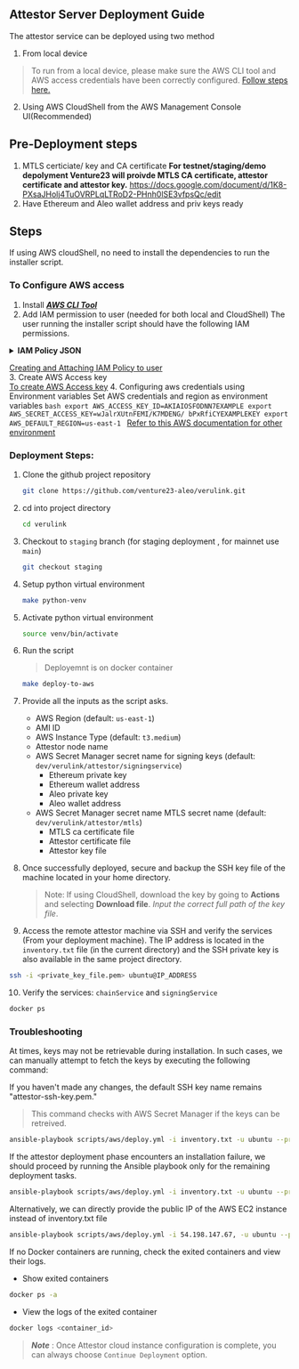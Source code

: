 ## Attestor Server Deployment Guide
The attestor service can be deployed using two method
1. From local device
> To run from a local device, please make sure the AWS CLI tool and AWS access credentials have been correctly configured. 
  [Follow steps here.](#to-configure-aws-access) 
2. Using AWS CloudShell from the AWS Management Console UI(Recommended)

## Pre-Deployment steps 
1. MTLS certiciate/ key and CA certificate 
   **For testnet/staging/demo depolyment Venture23 will proivde MTLS CA certificate, attestor certificate and attestor key.**
   https://docs.google.com/document/d/1K8-PXsaJHolj4TuOVRPLqLTRoD2-PHnh0lSE3vfpsQc/edit
2. Have Ethereum and Aleo wallet address and priv keys ready
   
## Steps

If using AWS cloudShell, no need to install the dependencies to run the installer script.

### To Configure AWS access
1. Install [_**AWS CLI Tool**_](https://docs.aws.amazon.com/cli/latest/userguide/getting-started-install.html)  
2. Add IAM permission to user  (needed for both local and CloudShell)
The user running the installer script should have the following IAM permissions.
  <details>
  <summary><strong>IAM Policy JSON</strong></summary>

  ```json
  {
  "Version": "2012-10-17",
  "Statement": [
  	{
  		"Sid": "Statement1",
  		"Effect": "Allow",
  		"Action": [
  			"ec2:AssociateIamInstanceProfile",
  			"ec2:CreateKeyPair",
  			"ec2:DescribeImages",
  			"ec2:CreateTags",
  			"ec2:DescribeSecurityGroups",
  			"ec2:CreateSecurityGroup",
  			"ec2:AuthorizeSecurityGroupIngress",
  			"ec2:DescribeInstances",
  			"ec2:RunInstances",
  			"ec2:TerminateInstances"
  		],
  		"Resource": "*"
  	},
  	{
  		"Sid": "PolicyStatementToAllowUserToPassOneSpecificRole",
  		"Effect": "Allow",
  		"Action": [
  			"iam:PassRole"
  		],
  		"Resource": "arn:aws:iam::714859998736:role/centralized-relay-kms"
  	},
  	{
  		"Sid": "CentralizedRelayKmsPolicy",
  		"Effect": "Allow",
  		"Action": "kms:*",
  		"Resource": "*"
  	},
  	{
  		"Sid": "AllowViewAccountInfo",
  		"Effect": "Allow",
  		"Action": [
  			"iam:GetAccountPasswordPolicy",
  			"iam:GetAccountSummary"
  		],
  		"Resource": "*"
  	},
  	{
  		"Sid": "AllowManageOwnPasswords",
  		"Effect": "Allow",
  		"Action": [
  			"iam:ChangePassword",
  			"iam:GetUser"
  		],
  		"Resource": "arn:aws:iam::*:user/${aws:username}"
  	},
  	{
  		"Sid": "AllowManageOwnAccessKeys",
  		"Effect": "Allow",
  		"Action": [
  			"iam:CreateAccessKey",
  			"iam:DeleteAccessKey",
  			"iam:ListAccessKeys",
  			"iam:UpdateAccessKey",
  			"iam:GetAccessKeyLastUsed"
  		],
  		"Resource": "arn:aws:iam::*:user/${aws:username}"
  	},
  	{
  		"Sid": "AllowManageOwnSSHPublicKeys",
  		"Effect": "Allow",
  		"Action": [
  			"iam:DeleteSSHPublicKey",
  			"iam:GetSSHPublicKey",
  			"iam:ListSSHPublicKeys",
  			"iam:UpdateSSHPublicKey",
  			"iam:UploadSSHPublicKey"
  		],
  		"Resource": "arn:aws:iam::*:user/${aws:username}"
  	},
  	{
  		"Sid": "VisualEditor0",
  		"Effect": "Allow",
  		"Action": [
  			"iam:CreateInstanceProfile",
  			"iam:UpdateAssumeRolePolicy",
  			"iam:PutUserPermissionsBoundary",
  			"iam:AttachUserPolicy",
  			"iam:CreateRole",
  			"iam:AttachRolePolicy",
  			"iam:PutRolePolicy",
  			"iam:AddRoleToInstanceProfile",
  			"iam:CreateAccessKey",
  			"iam:CreatePolicy",
  			"iam:PassRole",
  			"iam:DetachRolePolicy",
  			"iam:AttachGroupPolicy",
  			"iam:PutUserPolicy",
  			"iam:DetachGroupPolicy",
  			"iam:CreatePolicyVersion",
  			"iam:DetachUserPolicy",
  			"iam:PutGroupPolicy",
  			"iam:SetDefaultPolicyVersion",
  			"iam:TagRole",
  			"iam:GetRole",
  			"iam:GetInstanceProfile",
  			"cloudshell:*"
  		],
  		"Resource": "*"
  	},
  	{
  		"Effect": "Allow",
  		"Action": "s3:ListAllMyBuckets",
  		"Resource": "*"
  	},
  	{
  		"Effect": "Allow",
  		"Action": [
  			"secretsmanager:DescribeSecret",
  			"secretsmanager:GetSecretValue",
  			"secretsmanager:CreateSecret"
  		],
  		"Resource": "*"
  	}
  ]
  }
  ```
</details>  

[Creating and Attaching IAM Policy to user](https://docs.aws.amazon.com/IAM/latest/UserGuide/tutorial_managed-policies.html)  
3. Create AWS Access key  
    [To create AWS Access key](https://docs.aws.amazon.com/IAM/latest/UserGuide/id_credentials_access-keys.html#Using_CreateAccessKey)
4. Configuring aws credentials using Environment variables
    Set AWS credentials and region as environment variables
    ```bash
    export AWS_ACCESS_KEY_ID=AKIAIOSFODNN7EXAMPLE
    export AWS_SECRET_ACCESS_KEY=wJalrXUtnFEMI/K7MDENG/ bPxRfiCYEXAMPLEKEY
    export AWS_DEFAULT_REGION=us-east-1
    ```
    [Refer to this AWS documentation for other environment](https://docs.aws.amazon.com/cli/latest/userguide/cli-configure-envvars.html#envvars-set)

### Deployment Steps:
1. Clone the github project repository
    ```bash
    git clone https://github.com/venture23-aleo/verulink.git
    ```
2. cd into project directory 
   ```bash
   cd verulink
   ```
3. Checkout to `staging` branch  (for staging deployment , for mainnet use `main`)
    ```bash
    git checkout staging
    ```
4. Setup python virtual environment
    ```bash
    make python-venv
    ```
5. Activate python virtual environment
    ```bash
    source venv/bin/activate
    ```
6. Run the script
   > Deployemnt is on docker container 
    ```bash
    make deploy-to-aws
    ```
8. Provide all the inputs as the script asks.
    * AWS Region (default: `us-east-1`)
    * AMI ID
    * AWS Instance Type (default: `t3.medium`)
    * Attestor node name
    * AWS Secret Manager secret name for signing keys (default: `dev/verulink/attestor/signingservice`)
        - Ethereum private key
        - Ethereum wallet address
        - Aleo private key
        - Aleo wallet address
    * AWS Secret Manager secret name MTLS secret name (default: `dev/verulink/attestor/mtls`)
        - MTLS ca certificate file
        - Attestor certificate file
        - Attestor key file


9. Once successfully deployed, secure and backup the SSH key file  of the machine located in your home directory.
   > Note: If using CloudShell, download the key by going to **Actions** and selecting **Download file**. _Input the correct full path of the key file_.
10. Access the remote attestor machine via SSH and verify the services (From your deployment machine). The IP address is located in the `inventory.txt` file (in the current directory) and the SSH private key is also available in the same project directory.
```bash
ssh -i <private_key_file.pem> ubuntu@IP_ADDRESS
```
10. Verify the services: `chainService` and `signingService`
```bash
docker ps
```
### Troubleshooting
At times, keys may not be retrievable during installation. In such cases, we can manually attempt to fetch the keys by executing the following command:

If you haven't made any changes, the default SSH key name remains "attestor-ssh-key.pem."
> This command checks with AWS Secret Manager if the keys can be retreived.
```bash
ansible-playbook scripts/aws/deploy.yml -i inventory.txt -u ubuntu --private-key=<ssh_key_name> --tags debug,retrieve_secret

```

If the attestor deployment phase encounters an installation failure, we should proceed by running the Ansible playbook only for the remaining deployment tasks.

```bash
ansible-playbook scripts/aws/deploy.yml -i inventory.txt -u ubuntu --private-key=<ssh_key_name>
```
Alternatively, we can directly provide the public IP of the AWS EC2 instance instead of inventory.txt file
```bash
ansible-playbook scripts/aws/deploy.yml -i 54.198.147.67, -u ubuntu --private-key attestor-ssh-key.pem
```
If no Docker containers are running, check the exited containers and view their logs.
- Show exited containers
```bash
docker ps -a
```
- View the logs of the exited container
```bash
docker logs <container_id>
```
> _**Note**_ : Once Attestor cloud instance configuration is complete, you can always choose `Continue Deployment` option.





